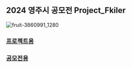 ## 2024 영주시 공모전 Project_Fkiler

![fruit-3860991_1280](https://github.com/minkyunglee1012/Project_Fkiller/assets/156975194/43b786ef-ab7f-4535-9dec-38f90bfe12d9)


### [프로젝트용](https://github.com/minkyunglee1012/Project_Fkiller/tree/master/%ED%94%84%EB%A1%9C%EC%A0%9D%ED%8A%B8%EC%9A%A9)

### [공모전용](https://github.com/minkyunglee1012/Project_Fkiller/tree/master/%EA%B3%B5%EB%AA%A8%EC%A0%84%EC%9A%A9)
